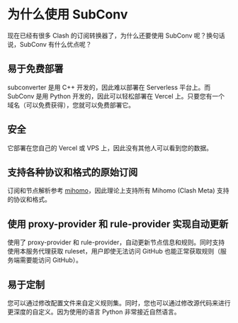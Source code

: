 # 为什么使用 SubConv

现在已经有很多 Clash 的订阅转换器了，为什么还要使用 SubConv 呢？换句话说，SubConv 有什么优点呢？  

## 易于免费部署
subconverter 是用 C++ 开发的，因此难以部署在 Serverless 平台上。而 SubConv 是用 Python 开发的，因此可以轻松部署在 Vercel 上。只要您有一个域名（可以免费获得），您就可以免费部署它。  

## 安全
它部署在您自己的 Vercel 或 VPS 上，因此没有其他人可以看到您的数据。  

## 支持各种协议和格式的原始订阅
订阅和节点解析参考 [mihomo](https://github.com/MetaCubeX/mihomo/tree/Alpha/common/convert)，因此理论上支持所有 Mihomo (Clash Meta) 支持的协议和格式。

## 使用 proxy-provider 和 rule-provider 实现自动更新
使用了 proxy-provider 和 rule-provider，自动更新节点信息和规则。同时支持使用本服务代理获取 ruleset，用户即使无法访问 GitHub 也能正常获取规则（服务端需要能访问 GitHub）。

## 易于定制
您可以通过修改配置文件来自定义规则集。同时，您也可以通过修改源代码来进行更深度的自定义。因为使用的语言 Python 非常接近自然语言。 
